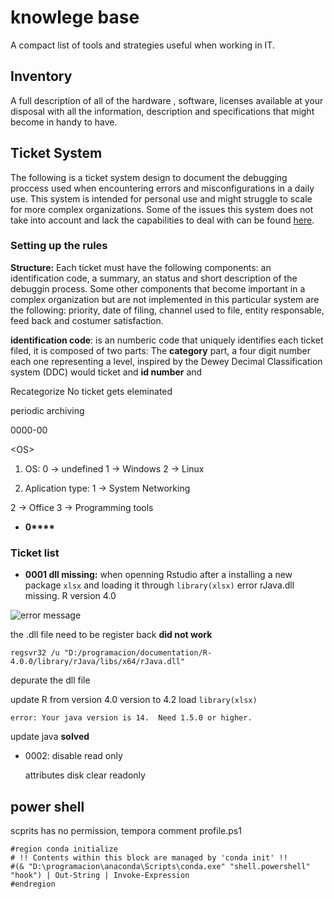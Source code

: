 # knowlege base
A compact list of tools and strategies useful when working in IT.

## Inventory 
A full description of all of the hardware , software, licenses available at your disposal with all the information, description and specifications that might become in handy to have.


## Ticket System
The following is a ticket system design to document the debugging proccess used when encountering errors and misconfigurations in a daily use. This system is intended for personal use and might struggle to scale for more complex organizations. Some of the issues this system does not take into account and lack the capabilities to deal with can be found [here]().

### Setting up the rules
__Structure:__ Each ticket must have the following components: an identification code, a summary, an status and short description of the debuggin process. Some other components that become important in a complex organization but are not implemented in this particular system are the following: priority, date of filing, channel used to file, entity responsable, feed back and costumer satisfaction.    

__identification code__: is an numberic code that uniquely identifies each ticket filed, it is composed of two parts: The __category__ part, a four digit number each one  representing a level, inspired by the Dewey Decimal Classification system (DDC) would ticket and __id number__ and 

Recategorize 
No ticket gets eleminated 


periodic archiving 

0000-00

\<OS\>



1. OS:
0 -> undefined
1 -> Windows
2 -> Linux

2. Aplication type:
1 -> System 
Networking

2 -> Office
3 -> Programming tools

* __0****__
    


### Ticket list

* __0001 dll missing:__ when openning Rstudio after a installing a new package ```xlsx``` and loading it through  ```library(xlsx)``` error rJava.dll missing. R version 4.0 

![error message](./media/images/ticket-0001-dll-library-missing.png)

the .dll file need to be register back __did not work__ 
    
    regsvr32 /u "D:/programacion/documentation/R-4.0.0/library/rJava/libs/x64/rJava.dll"

depurate the dll file

update R from version 4.0 version to 4.2 load  ```library(xlsx)```
    
    error: Your java version is 14.  Need 1.5.0 or higher.

update java  __solved__

* 0002: disable read only
 
    attributes disk clear readonly




## power shell
scprits has no permission, tempora comment profile.ps1

```
#region conda initialize
# !! Contents within this block are managed by 'conda init' !!
#(& "D:\programacion\anaconda\Scripts\conda.exe" "shell.powershell" "hook") | Out-String | Invoke-Expression
#endregion

```


